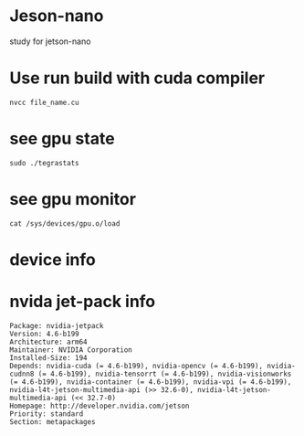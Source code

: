 # Jeson-nano
study for jetson-nano


# Use run build with cuda compiler

```
nvcc file_name.cu

```


# see gpu state

```
sudo ./tegrastats

```

# see gpu monitor

```
cat /sys/devices/gpu.o/load

```


# device info



# nvida jet-pack info 

```
Package: nvidia-jetpack
Version: 4.6-b199
Architecture: arm64
Maintainer: NVIDIA Corporation
Installed-Size: 194
Depends: nvidia-cuda (= 4.6-b199), nvidia-opencv (= 4.6-b199), nvidia-cudnn8 (= 4.6-b199), nvidia-tensorrt (= 4.6-b199), nvidia-visionworks (= 4.6-b199), nvidia-container (= 4.6-b199), nvidia-vpi (= 4.6-b199), nvidia-l4t-jetson-multimedia-api (>> 32.6-0), nvidia-l4t-jetson-multimedia-api (<< 32.7-0)
Homepage: http://developer.nvidia.com/jetson
Priority: standard
Section: metapackages

```
